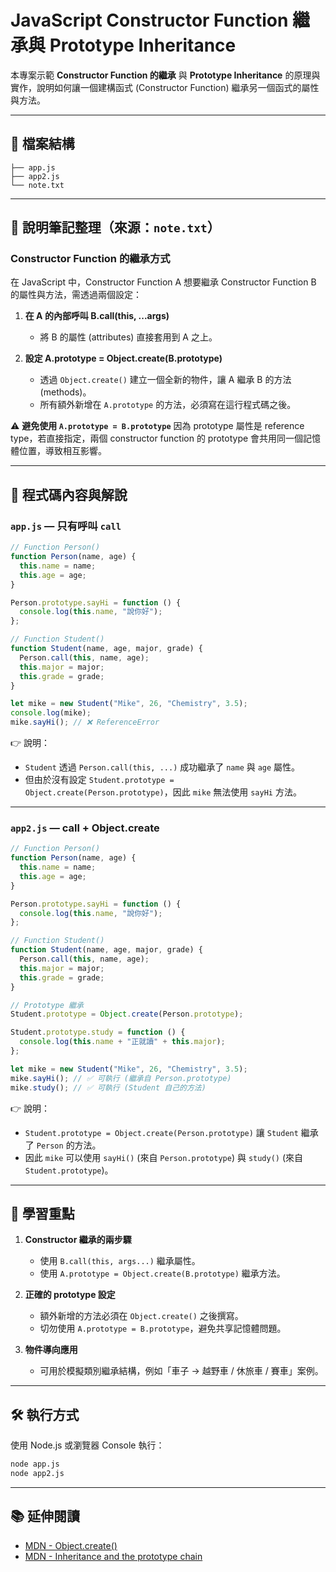 # JavaScript Constructor Function 繼承與 Prototype Inheritance

本專案示範 **Constructor Function 的繼承** 與 **Prototype Inheritance** 的原理與實作，說明如何讓一個建構函式 (Constructor Function) 繼承另一個函式的屬性與方法。

---

## 📂 檔案結構

```
├── app.js
├── app2.js
└── note.txt
```

---

## 📘 說明筆記整理（來源：`note.txt`）

### Constructor Function 的繼承方式

在 JavaScript 中，Constructor Function A 想要繼承 Constructor Function B 的屬性與方法，需透過兩個設定：

1. **在 A 的內部呼叫 B.call(this, ...args)**

   - 將 B 的屬性 (attributes) 直接套用到 A 之上。

2. **設定 A.prototype = Object.create(B.prototype)**

   - 透過 `Object.create()` 建立一個全新的物件，讓 A 繼承 B 的方法 (methods)。
   - 所有額外新增在 `A.prototype` 的方法，必須寫在這行程式碼之後。

⚠️ **避免使用 `A.prototype = B.prototype`**
因為 prototype 屬性是 reference type，若直接指定，兩個 constructor function 的 prototype 會共用同一個記憶體位置，導致相互影響。

---

## 📄 程式碼內容與解說

### `app.js` — 只有呼叫 `call`

```javascript
// Function Person()
function Person(name, age) {
  this.name = name;
  this.age = age;
}

Person.prototype.sayHi = function () {
  console.log(this.name, "說你好");
};

// Function Student()
function Student(name, age, major, grade) {
  Person.call(this, name, age);
  this.major = major;
  this.grade = grade;
}

let mike = new Student("Mike", 26, "Chemistry", 3.5);
console.log(mike);
mike.sayHi(); // ❌ ReferenceError
```

👉 說明：

- `Student` 透過 `Person.call(this, ...)` 成功繼承了 `name` 與 `age` 屬性。
- 但由於沒有設定 `Student.prototype = Object.create(Person.prototype)`，因此 `mike` 無法使用 `sayHi` 方法。

---

### `app2.js` — call + Object.create

```javascript
// Function Person()
function Person(name, age) {
  this.name = name;
  this.age = age;
}

Person.prototype.sayHi = function () {
  console.log(this.name, "說你好");
};

// Function Student()
function Student(name, age, major, grade) {
  Person.call(this, name, age);
  this.major = major;
  this.grade = grade;
}

// Prototype 繼承
Student.prototype = Object.create(Person.prototype);

Student.prototype.study = function () {
  console.log(this.name + "正就讀" + this.major);
};

let mike = new Student("Mike", 26, "Chemistry", 3.5);
mike.sayHi(); // ✅ 可執行 (繼承自 Person.prototype)
mike.study(); // ✅ 可執行 (Student 自己的方法)
```

👉 說明：

- `Student.prototype = Object.create(Person.prototype)` 讓 `Student` 繼承了 `Person` 的方法。
- 因此 `mike` 可以使用 `sayHi()` (來自 `Person.prototype`) 與 `study()` (來自 `Student.prototype`)。

---

## 🚀 學習重點

1. **Constructor 繼承的兩步驟**

   - 使用 `B.call(this, args...)` 繼承屬性。
   - 使用 `A.prototype = Object.create(B.prototype)` 繼承方法。

2. **正確的 prototype 設定**

   - 額外新增的方法必須在 `Object.create()` 之後撰寫。
   - 切勿使用 `A.prototype = B.prototype`，避免共享記憶體問題。

3. **物件導向應用**

   - 可用於模擬類別繼承結構，例如「車子 → 越野車 / 休旅車 / 賽車」案例。

---

## 🛠️ 執行方式

使用 Node.js 或瀏覽器 Console 執行：

```bash
node app.js
node app2.js
```

---

## 📚 延伸閱讀

- [MDN - Object.create()](https://developer.mozilla.org/en-US/docs/Web/JavaScript/Reference/Global_Objects/Object/create)
- [MDN - Inheritance and the prototype chain](https://developer.mozilla.org/en-US/docs/Web/JavaScript/Inheritance_and_the_prototype_chain)
